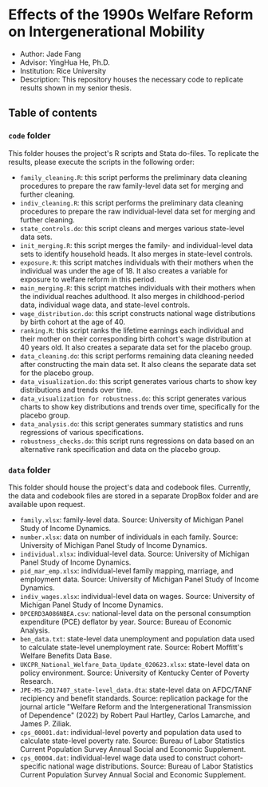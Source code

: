 # Effects of the 1990s Welfare Reform on Intergenerational Mobility 
* Author: Jade Fang
* Advisor: YingHua He, Ph.D.
* Institution: Rice University
* Description: This repository houses the necessary code to replicate results shown in my senior thesis.

## Table of contents
### `code` folder
This folder houses the project's R scripts and Stata do-files. To replicate the results, please execute the scripts in the following order:
* `family_cleaning.R`: this script performs the preliminary data cleaning procedures to prepare the raw family-level data set for merging and further cleaning.
* `indiv_cleaning.R`: this script performs the preliminary data cleaning procedures to prepare the raw individual-level data set for merging and further cleaning.
* `state_controls.do`: this script cleans and merges various state-level data sets.
* `init_merging.R`: this script merges the family- and individual-level data sets to identify household heads. It also merges in state-level controls.
* `exposure.R`: this script matches individuals with their mothers when the individual was under the age of 18. It also creates a variable for exposure to welfare reform in this period.
* `main_merging.R`: this script matches individuals with their mothers when the individual reaches adulthood. It also merges in childhood-period data, individual wage data, and state-level controls.
* `wage_distribution.do`: this script constructs national wage distributions by birth cohort at the age of 40.
* `ranking.R`: this script ranks the lifetime earnings each individual and their mother on their corresponding birth cohort's wage distribution at 40 years old. It also creates a separate data set for the placebo group.
* `data_cleaning.do`: this script performs remaining data cleaning needed after constructing the main data set. It also cleans the separate data set for the placebo group.
* `data_visualization.do`: this script generates various charts to show key distributions and trends over time.
* `data_visualization for robustness.do`: this script generates various charts to show key distributions and trends over time, specifically for the placebo group.
* `data_analysis.do`: this script generates summary statistics and runs regressions of various specifications.
* `robustness_checks.do`: this script runs regressions on data based on an alternative rank specification and data on the placebo group.
### `data` folder
This folder should house the project's data and codebook files. Currently, the data and codebook files are stored in a separate DropBox folder and are available upon request.
* `family.xlsx`: family-level data. Source: University of Michigan Panel Study of Income Dynamics.
* `number.xlsx`: data on number of individuals in each family. Source: University of Michigan Panel Study of Income Dynamics.
* `individual.xlsx`: individual-level data. Source: University of Michigan Panel Study of Income Dynamics.
* `pid_mar_emp.xlsx`: individual-level family mapping, marriage, and employment data. Source: University of Michigan Panel Study of Income Dynamics.
* `indiv_wages.xlsx`: individual-level data on wages. Source: University of Michigan Panel Study of Income Dynamics.
* `DPCERD3A086NBEA.csv`: national-level data on the personal consumption expenditure (PCE) deflator by year. Source: Bureau of Economic Analysis.
* `ben_data.txt`: state-level data unemployment and population data used to calculate state-level unemployment rate. Source: Robert Moffitt's Welfare Benefits Data Base.
* `UKCPR_National_Welfare_Data_Update_020623.xlsx`: state-level data on policy environment. Source: University of Kentucky Center of Poverty Research.
* `JPE-MS-2017407_state-level_data.dta`: state-level data on AFDC/TANF recipiency and benefit standards. Source: replication package for the journal article "Welfare Reform and the Intergenerational Transmission of Dependence" (2022) by Robert Paul Hartley,  Carlos Lamarche, and James P. Ziliak.
* `cps_00001.dat`: individual-level poverty and population data used to calculate state-level poverty rate. Source: Bureau of Labor Statistics Current Population Survey Annual Social and Economic Supplement.
* `cps_00004.dat`: individual-level wage data used to construct cohort-specific national wage distributions. Source: Bureau of Labor Statistics Current Population Survey Annual Social and Economic Supplement.
